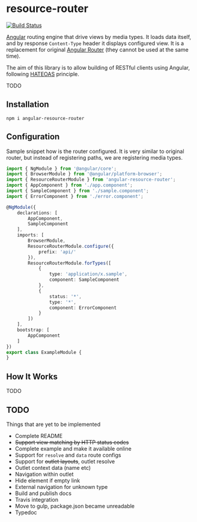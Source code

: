 # resource-router

[![Build Status](https://travis-ci.org/mdvorak/resource-router.svg?branch=master)](https://travis-ci.org/mdvorak/resource-router)

[Angular](https://angular.io/) routing engine that drive views by media types. It loads data itself, and by response `Content-Type` header
it displays configured view. It is a replacement for original [Angular Router](https://angular.io/docs/ts/latest/guide/router.html) (they cannot be used at the same time).

The aim of this library is to allow building of RESTful clients using Angular, following [HATEOAS](http://en.wikipedia.org/wiki/HATEOAS) principle.

TODO

## Installation

    npm i angular-resource-router


## Configuration

Sample snippet how is the router configured.
It is very similar to original router, but instead of registering paths, we are registering media types.

```typescript
import { NgModule } from '@angular/core';
import { BrowserModule } from '@angular/platform-browser';
import { ResourceRouterModule } from 'angular-resource-router';
import { AppComponent } from './app.component';
import { SampleComponent } from './sample.component';
import { ErrorComponent } from './error.component';

@NgModule({
    declarations: [
        AppComponent,
        SampleComponent
    ],
    imports: [
        BrowserModule,
        ResourceRouterModule.configure({
            prefix: 'api/'
        }),
        ResourceRouterModule.forTypes([
            {
                type: 'application/x.sample',
                component: SampleComponent
            },
            {
                status: '*',
                type: '*',
                component: ErrorComponent
            }
        ])
    ],
    bootstrap: [
        AppComponent
    ]
})
export class ExampleModule {
}
```

## How It Works

TODO


## TODO

Things that are yet to be implemented

* Complete README
* <s>Support view matching by HTTP status codes</s>
* Complete example and make it available online
* Support for `resolve` and `data` route configs
* Support for <s>outlet layouts</s>, outlet resolve
* Outlet context data (name etc)
* Navigation within outlet
* Hide element if empty link
* External navigation for unknown type
* Build and publish docs
* Travis integration
* Move to gulp, package.json became unreadable
* Typedoc
